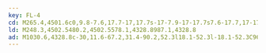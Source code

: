 ```yaml
---
key: FL-4
cd: M265.4,4501.6c0,9.8-7.6,17.7-17,17.7s-17-7.9-17-17.7s7.6-17.7,17-17.7l0,0C257.8,4483.9,265.4,4491.8,265.4,4501.6z
ld: M248.3,4502.5480.2,4502.5578.1,4328.8987.1,4328.8
ad: M1030.6,4328.8c-30,11.6-67.2,31.4-90.2,52.3l18.1-52.3l-18.1-52.3C963.4,4297.4,1000.7,4317.2,1030.6,4328.8z
---
```


